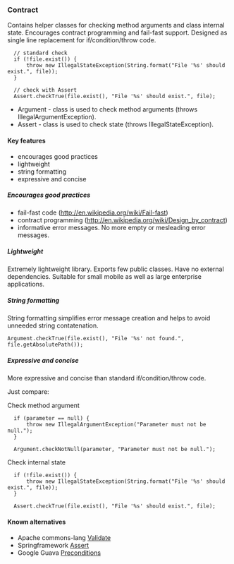 ### Contract
  
  Contains helper classes for checking method arguments and class internal state. Encourages contract programming and 
fail-fast support. Designed as single line replacement for if/condition/throw code. 

      // standard check
      if (!file.exist()) {
          throw new IllegalStateException(String.format("File '%s' should exist.", file));
      }

      // check with Assert
      Assert.checkTrue(file.exist(), "File '%s' should exist.", file);
  
  - Argument - class is used to check method arguments (throws IllegalArgumentException).
  - Assert - class is used to check state (throws IllegalStateException).

#### Key features

  - encourages good practices
  - lightweight
  - string formatting
  - expressive and concise

##### Encourages good practices
  
  - fail-fast code (http://en.wikipedia.org/wiki/Fail-fast)   
  - contract programming (http://en.wikipedia.org/wiki/Design_by_contract)
  - informative error messages. No more empty or mesleading error messages. 

##### Lightweight

  Extremely lightweight library. Exports few public classes. Have no external dependencies. Suitable for small mobile 
  as well as large enterprise applications.
  
##### String formatting

  String formatting simplifies error message creation and helps to avoid unneeded string contatenation.
  
    Argument.checkTrue(file.exist(), "File '%s' not found.", file.getAbsolutePath());
    
##### Expressive and concise

  More expressive and concise than standard if/condition/throw code.

Just compare:
  
  Check method argument  
    
      if (parameter == null) {
          throw new IllegalArgumentException("Parameter must not be null.");
      }
      
      Argument.checkNotNull(parameter, "Parameter must not be null.");

  Check internal state

      if (!file.exist()) {
          throw new IllegalStateException(String.format("File '%s' should exist.", file));
      }

      Assert.checkTrue(file.exist(), "File '%s' should exist.", file);

#### Known alternatives

  - Apache commons-lang [Validate](http://code.google.com/p/guava-libraries/source/browse/guava/src/com/google/common/base/Preconditions.java)
  - Springframework [Assert](https://github.com/SpringSource/spring-framework/blob/master/spring-core/src/main/java/org/springframework/util/Assert.java)
  - Google Guava [Preconditions](http://code.google.com/p/guava-libraries/source/browse/guava/src/com/google/common/base/Preconditions.java)
